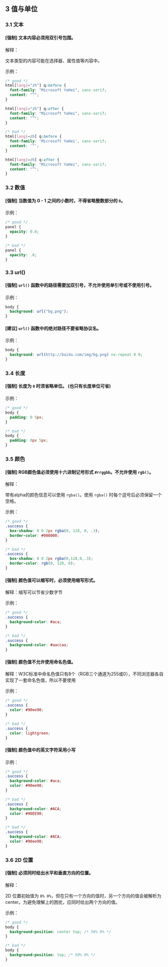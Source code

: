 
## 3 值与单位

### 3.1 文本

#### [强制] 文本内容必须用双引号包围。

解释：

文本类型的内容可能在选择器、属性值等内容中。

示例：

```css
/* good */
html[lang|="zh"] q:before {
  font-family: "Microsoft YaHei", sans-serif;
  content: "“";
}

html[lang|="zh"] q:after {
  font-family: "Microsoft YaHei", sans-serif;
  content: "”";
}

/* bad */
html[lang|=zh] q:before {
  font-family: 'Microsoft YaHei', sans-serif;
  content: '“';
}

html[lang|=zh] q:after {
  font-family: "Microsoft YaHei", sans-serif;
  content: "”";
}
```

### 3.2 数值

#### [强制] 当数值为 0 - 1 之间的小数时，不得省略整数部分的 `0`。

示例：

```css
/* good */
panel {
  opacity: 0.8;
}

/* bad */
panel {
  opacity: .8;
}
```

### 3.3 url()

#### [强制] `url()` 函数中的路径需要加双引号，不允许使用单引号或不使用引号。

示例：

```css
body {
  background: url("bg.png");
}
```

#### [建议] `url()` 函数中的绝对路径不要省略协议名。

示例：

```css
body {
  background: url(http://baidu.com/img/bg.png) no-repeat 0 0;
}
```

### 3.4 长度

#### [强制] 长度为 `0` 时须省略单位。 (也只有长度单位可省)

示例：

```css
/* good */
body {
  padding: 0 5px;
}

/* bad */
body {
  padding: 0px 5px;
}
```

### 3.5 颜色

#### [强制] RGB颜色值必须使用十六进制记号形式 `#rrggbb`。不允许使用 `rgb()`。 

解释：

带有alpha的颜色信息可以使用 `rgba()`。使用 `rgba()` 时每个逗号后必须保留一个空格。

示例：

```css
/* good */
.success {
  box-shadow: 0 0 2px rgba(0, 128, 0, .3);
  border-color: #008000;
}

/* bad */
.success {
  box-shadow: 0 0 2px rgba(0,128,0,.3);
  border-color: rgb(0, 128, 0);
}
```

#### [强制] 颜色值可以缩写时，必须使用缩写形式。

解释：缩写可以节省少数字节

示例：

```css
/* good */
.success {
  background-color: #aca;
}

/* bad */
.success {
  background-color: #aaccaa;
}
```

#### [强制] 颜色值不允许使用命名色值。

解释：W3C标准中命名色值只有8个（RGB三个通道为255或0），不同浏览器各自实现了一套命名色值，所以不要使用

示例：

```css
/* good */
.success {
  color: #90ee90;
}

/* bad */
.success {
  color: lightgreen;
}
```

#### [强制] 颜色值中的英文字符采用小写

示例：

```css
/* good */
.success {
  background-color: #aca;
  color: #90ee90;
}

/* bad */
.success {
  background-color: #ACA;
  color: #90EE90;
}

/* bad */
.success {
  background-color: #ACA;
  color: #90ee90;
}
```

### 3.6 2D 位置

#### [强制] 必须同时给出水平和垂直方向的位置。

解释：

2D 位置初始值为 `0% 0%`，但在只有一个方向的值时，另一个方向的值会被解析为 center。为避免理解上的困扰，应同时给出两个方向的值。

示例：

```css
/* good */
body {
  background-position: center top; /* 50% 0% */
}

/* bad */
body {
  background-position: top; /* 50% 0% */
}
```
